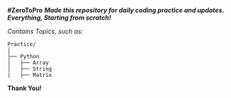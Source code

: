 **#ZeroToPro**
***Made this repository for daily coding practice and updates. Everything, Starting from scratch!***

*Contains Topics, such as:*
```
Practice/
│
├── Python
│   ├── Array         
│   ├── String   
|   ├── Matrix     

```
**Thank You!**
